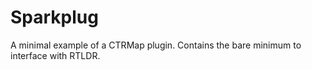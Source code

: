 # Sparkplug
A minimal example of a CTRMap plugin. Contains the bare minimum to interface with RTLDR.
